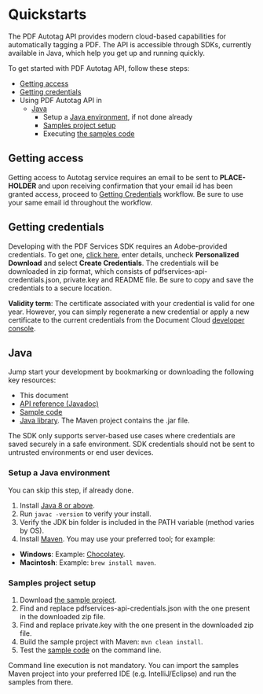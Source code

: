 
# Quickstarts
<p>

The PDF Autotag API provides modern cloud-based capabilities for automatically tagging a PDF. The API is accessible through SDKs, currently available in Java, which help you get up and running quickly. 

To get started with PDF Autotag API, follow these steps:

- [Getting access](quickstarts/#getting-access)
- [Getting credentials](quickstarts/#getting-credentials)
- Using PDF Autotag API in
   - [Java](quickstarts/#java)
      - Setup a [Java environment](quickstarts/#setup-a-java-environment), if not done already
      - [Samples project setup](quickstarts/#samples-project-setup)
      - Executing [the samples code](howtos/autotag-api/#sample-code-lists)

## Getting access

Getting access to Autotag service requires an email to be sent to **PLACE-HOLDER** and upon receiving confirmation that your email id has been granted access, proceed to [Getting Credentials](quickstarts/#getting-credentials) workflow. Be sure to use your same email id throughout the workflow.

## Getting credentials

Developing with the PDF Services SDK requires an Adobe-provided credentials. To get one, [click here](https://dc.stage.acrobat.com/dc-integration-creation-app-cdn/main.html?api=pdf-services-api), enter details, uncheck **Personalized Download** and select **Create Credentials**.
The credentials will be downloaded in zip format, which consists of pdfservices-api-credentials.json, private.key and README file. Be sure to copy and save the credentials to a secure location.


**Validity term**: The certificate associated with your credential is valid for one year. However, you can simply regenerate a new credential or apply a new certificate to the current credentials from the Document Cloud [developer console](https://console.adobe.io/).

## Java

Jump start your development by bookmarking or downloading the following key resources:

-   This document
-   [API reference (Javadoc)](https://git.corp.adobe.com/pages/dc/dc-cpf-sdk-java-samples/apidocs/beta/index.html)
-   [Sample code](https://git.corp.adobe.com/dc/dc-cpf-sdk-java-samples/tree/beta)
-   [Java library](https://artifactory.corp.adobe.com/ui/native/maven-dcapi-release/com/adobe/documentservices/pdfservices-sdk/2.1.0-beta.3). The Maven project contains the .jar file.

</p>

<InlineAlert slots="text"/>

The SDK only supports server-based use cases where credentials are saved securely in a safe environment. SDK credentials should not be sent to untrusted environments or end user devices.

### Setup a Java environment

You can skip this step, if already done.

1.  Install [Java 8 or above](http://www.oracle.com/technetwork/java/javase/downloads/index.html).
2.  Run `javac -version` to verify your install.
3.  Verify the JDK bin folder is included in the PATH variable (method varies by OS).
4.  Install [Maven](https://maven.apache.org/install.html). You may use your preferred tool; for example:

-   **Windows**: Example: [Chocolatey](https://chocolatey.org/packages/maven).
-   **Macintosh**: Example: `brew install maven`.

### Samples project setup

1.  Download [the sample project](https://git.corp.adobe.com/dc/dc-cpf-sdk-java-samples/tree/beta).
2.  Find and replace pdfservices-api-credentials.json with the one present in the downloaded zip file.
3.  Find and replace private.key with the one present in the downloaded zip file.
4.  Build the sample project with Maven: `mvn clean install`.
5.  Test the [sample code](howtos/autotag-api/#sample-code-lists) on the command line.

<InlineAlert slots="text" />

Command line execution is not mandatory. You can import the samples Maven project into your preferred IDE (e.g. IntelliJ/Eclipse) and run the samples from there.


